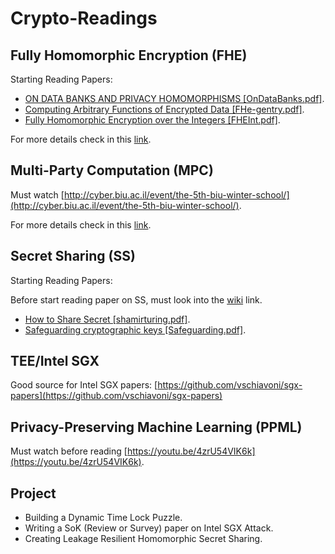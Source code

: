 # Crypto-Readings

## Fully Homomorphic Encryption (FHE) 

Starting Reading Papers: 

* [ON DATA BANKS AND PRIVACY HOMOMORPHISMS [OnDataBanks.pdf]](https://github.com/arupmondal-cs/Crypto-Reading/blob/master/FHE/OnDataBanks.pdf). 
* [Computing Arbitrary Functions of Encrypted Data [FHe-gentry.pdf]](https://github.com/arupmondal-cs/Crypto-Reading/blob/master/FHE/FHE-gentry.pdf). 
* [Fully Homomorphic Encryption over the Integers [FHEInt.pdf]](https://github.com/arupmondal-cs/Crypto-Reading/blob/master/FHE/FHEInt.pdf). 


For more details check in this [link](https://github.com/arupmondal-cs/Research-FHE). 





## Multi-Party Computation (MPC) 

Must watch [http://cyber.biu.ac.il/event/the-5th-biu-winter-school/](http://cyber.biu.ac.il/event/the-5th-biu-winter-school/). 

For more details check in this [link](https://github.com/arupmondal-cs/awesome-mpc). 





## Secret Sharing (SS) 

Starting Reading Papers:

Before start reading paper on SS, must look into the [wiki](https://en.wikipedia.org/wiki/Shamir%27s_Secret_Sharing) link.

* [How to Share Secret [shamirturing.pdf]](https://github.com/arupmondal-cs/Crypto-Reading/blob/master/Secret%20Sharing/shamirturing.pdf). 
* [Safeguarding cryptographic keys [Safeguarding.pdf]](https://github.com/arupmondal-cs/Crypto-Reading/blob/master/Secret%20Sharing/Safeguarding.pdf).




## TEE/Intel SGX

Good source for Intel SGX papers: [https://github.com/vschiavoni/sgx-papers](https://github.com/vschiavoni/sgx-papers)






## Privacy-Preserving Machine Learning (PPML) 

Must watch before reading [https://youtu.be/4zrU54VIK6k](https://youtu.be/4zrU54VIK6k). 





## Project

* Building a Dynamic Time Lock Puzzle.
* Writing a SoK (Review or Survey) paper on Intel SGX Attack.
* Creating Leakage Resilient Homomorphic Secret Sharing.

